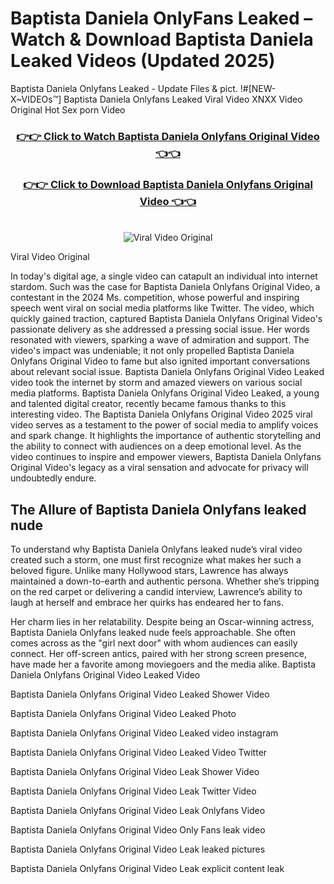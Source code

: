 # Baptista Daniela OnlyFans Leaked – Watch & Download Baptista Daniela Leaked Videos (Updated 2025)

Baptista Daniela Onlyfans Leaked - Update Files & pict. !#[NEW-X~VIDEOs™] Baptista Daniela Onlyfans Leaked Viral Video XNXX Video Original Hot Sex porn Video
<br>
<div align="center">
<h3><a href="https://links2leaks.com?utm_source=baptistadaniela&utm_medium=gitlong" rel="nofollow">👉👉 Click to Watch Baptista Daniela Onlyfans Original Video 👈👈</a></h3>
<h3><a href="https://links2leaks.com?utm_source=baptistadaniela&utm_medium=gitlong" rel="nofollow">👉👉 Click to Download Baptista Daniela Onlyfans Original Video 👈👈</a></h3>
<br>
<a href="https://links2leaks.com?utm_source=baptistadaniela&utm_medium=gitlong" rel="nofollow"><img src="https://i.ibb.co/Gkj2r4b/banner.png" alt="Viral Video Original" style="max-width: 100%; display: inline-block;" data-target="animated-image.originalImage"></a>
</div>

Viral Video Original

In today's digital age, a single video can catapult an individual into internet stardom. Such was the case for Baptista Daniela Onlyfans Original Video, a contestant in the 2024 Ms. competition, whose powerful and inspiring speech went viral on social media platforms like Twitter.
The video, which quickly gained traction, captured Baptista Daniela Onlyfans Original Video's passionate delivery as she addressed a pressing social issue. Her words resonated with viewers, sparking a wave of admiration and support. The video's impact was undeniable; it not only propelled Baptista Daniela Onlyfans Original Video to fame but also ignited important conversations about relevant social issue.
Baptista Daniela Onlyfans Original Video Leaked video took the internet by storm and amazed viewers on various social media platforms. Baptista Daniela Onlyfans Original Video Leaked, a young and talented digital creator, recently became famous thanks to this interesting video.
The Baptista Daniela Onlyfans Original Video 2025 viral video serves as a testament to the power of social media to amplify voices and spark change. It highlights the importance of authentic storytelling and the ability to connect with audiences on a deep emotional level. As the video continues to inspire and empower viewers, Baptista Daniela Onlyfans Original Video's legacy as a viral sensation and advocate for privacy will undoubtedly endure.

<h2>The Allure of Baptista Daniela Onlyfans leaked nude</h2>


To understand why Baptista Daniela Onlyfans leaked nude’s viral video created such a storm, one must first recognize what makes her such a beloved figure. Unlike many Hollywood stars, Lawrence has always maintained a down-to-earth and authentic persona. Whether she’s tripping on the red carpet or delivering a candid interview, Lawrence’s ability to laugh at herself and embrace her quirks has endeared her to fans.

Her charm lies in her relatability. Despite being an Oscar-winning actress, Baptista Daniela Onlyfans leaked nude feels approachable. She often comes across as the "girl next door" with whom audiences can easily connect. Her off-screen antics, paired with her strong screen presence, have made her a favorite among moviegoers and the media alike.
Baptista Daniela Onlyfans Original Video Leaked Video

Baptista Daniela Onlyfans Original Video Leaked Shower Video

Baptista Daniela Onlyfans Original Video Leaked Photo

Baptista Daniela Onlyfans Original Video Leaked video instagram

Baptista Daniela Onlyfans Original Video Leaked Video Twitter

Baptista Daniela Onlyfans Original Video Leak Shower Video

Baptista Daniela Onlyfans Original Video Leak Twitter Video

Baptista Daniela Onlyfans Original Video Leak Onlyfans Video

Baptista Daniela Onlyfans Original Video Only Fans leak video

Baptista Daniela Onlyfans Original Video Leak leaked pictures

Baptista Daniela Onlyfans Original Video Leak explicit content leak